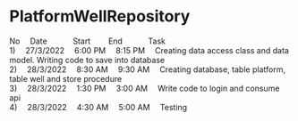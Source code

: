# PlatformWellRepository
No&emsp;	  Date&emsp;&emsp;&emsp;	    Start&emsp;&emsp;	  End&emsp;&emsp;&emsp; 	    Task <br>
1)&emsp;	  27/3/2022&emsp;	      6:00 PM&emsp;	      8:15 PM&emsp;	  Creating data access class and data model. Writing code to save into database<br>
2)&emsp;	  28/3/2022&emsp;	      8:30 AM&emsp;	      9:30 AM&emsp;   Creating database, table platform, table well and store procedure<br>
3)&emsp;	  28/3/2022&emsp;	      1:30 PM&emsp;	      3:00 AM&emsp;	  Write code to login and consume api<br>
4)&emsp;	  28/3/2022&emsp;	      4:30 AM&emsp;	      5:00 AM&emsp;	  Testing<br>

